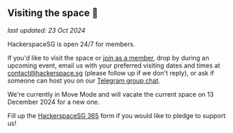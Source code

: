 ## Visiting the space 👋

_last updated: 23 Oct 2024_

HackerspaceSG is open 24/7 for members.

If you'd like to visit the space or [join as a member](/membership), drop by during an upcoming event, email us with your preferred visiting dates and times at contact@hackerspace.sg (please follow up if we don't reply), or ask if someone can host you on our [Telegram group chat](https://t.me/HackerspaceSG).

We're currently in Move Mode and will vacate the current space on 13 December 2024 for a new one.

Fill up the [HackerspaceSG 365](/365) form if you would like to pledge to support us!
